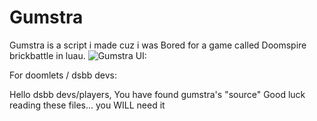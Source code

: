 # Gumstra
Gumstra is a script i made cuz i was Bored for a game called Doomspire brickbattle in luau.
![Gumstra UI:](https://github.com/username/repo/assets/image.png)

For doomlets / dsbb devs:
  
Hello dsbb devs/players, You have found gumstra's "source" Good luck reading these files... you WILL need it
